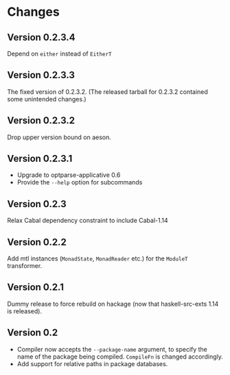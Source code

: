 Changes
=======

Version 0.2.3.4
---------------

Depend on `either` instead of `EitherT`

Version 0.2.3.3
---------------

The fixed version of 0.2.3.2. (The released tarball for 0.2.3.2 contained some
unintended changes.)

Version 0.2.3.2
---------------

Drop upper version bound on aeson.

Version 0.2.3.1
---------------

* Upgrade to optparse-applicative 0.6
* Provide the `--help` option for subcommands

Version 0.2.3
-------------

Relax Cabal dependency constraint to include Cabal-1.14

Version 0.2.2
-------------

Add mtl instances (`MonadState`, `MonadReader` etc.) for the `ModuleT`
transformer.

Version 0.2.1
-------------

Dummy release to force rebuild on hackage (now that haskell-src-exts 1.14 is
released).

Version 0.2
-----------

* Compiler now accepts the `--package-name` argument, to specify the name of the
  package being compiled. `CompileFn` is changed accordingly.
* Add support for relative paths in package databases.
